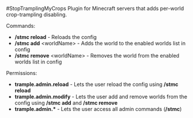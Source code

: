 #StopTramplingMyCrops
Plugin for Minecraft servers that adds per-world crop-trampling disabling. 

Commands:
- **/stmc reload** - Reloads the config
- **/stmc add** \<worldName> - Adds the world to the enabled worlds list in config
- **/stmc remove** \<worldName> - Removes the world from the enabled worlds list in config

Permissions:
- **trample.admin.reload** - Lets the user reload the config using **/stmc reload**
- **trample.admin.modify** - Lets the user add and remove worlds from the config using **/stmc add** and **/stmc remove**
- **trample.admin.\*** - Lets the user access all admin commands (**/stmc**)
